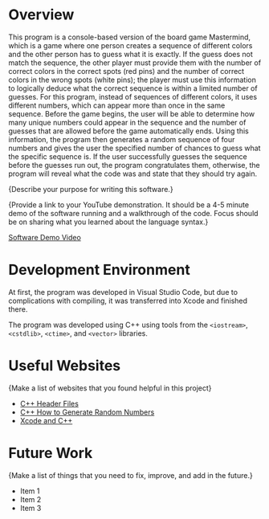 # Overview

This program is a console-based version of the board game Mastermind, which is a game where one person creates a sequence of different colors and the other person has to guess what it is exactly. If the guess does not match the sequence, the other player must provide them with the number of correct colors in the correct spots (red pins) and the number of correct colors in the wrong spots (white pins); the player must use this information to logically deduce what the correct sequence is within a limited number of guesses.
For this program, instead of sequences of different colors, it uses different numbers, which can appear more than once in the same sequence. Before the game begins, the user will be able to determine how many unique numbers could appear in the sequence and the number of guesses that are allowed before the game automatically ends. Using this information, the program then generates a random sequence of four numbers and gives the user the specified number of chances to guess what the specific sequence is. If the user successfully guesses the sequence before the guesses run out, the program congratulates them, otherwise, the program will reveal what the code was and state that they should try again.

{Describe your purpose for writing this software.}

{Provide a link to your YouTube demonstration. It should be a 4-5 minute demo of the software running and a walkthrough of the code. Focus should be on sharing what you learned about the language syntax.}

[Software Demo Video](http://youtube.link.goes.here)

# Development Environment

At first, the program was developed in Visual Studio Code, but due to complications with compiling, it was transferred into Xcode and finished there.

The program was developed using C++ using tools from the `<iostream>`, `<cstdlib>`, `<ctime>`, and `<vector>` libraries.

# Useful Websites

{Make a list of websites that you found helpful in this project}

- [C++ Header Files](https://learn.microsoft.com/en-us/cpp/cpp/header-files-cpp?view=msvc-170)
- [C++ How to Generate Random Numbers](https://www.w3schools.com/cpp/cpp_howto_random_number.asp)
- [Xcode and C++](https://medium.com/@VIRAL/mac-xcode-and-c-beginning-1a52f43830c0)

# Future Work

{Make a list of things that you need to fix, improve, and add in the future.}

- Item 1
- Item 2
- Item 3
